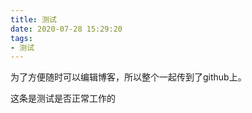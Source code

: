 ```yaml
---
title: 测试
date: 2020-07-28 15:29:20
tags:
- 测试
---
```


为了方便随时可以编辑博客，所以整个一起传到了github上。

这条是测试是否正常工作的

